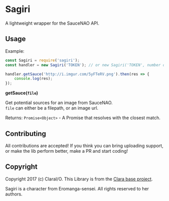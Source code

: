 # Sagiri
A lightweight wrapper for the SauceNAO API.

## Usage

Example:
```js
const Sagiri = require('sagiri');
const handler = new Sagiri('TOKEN'); // or new Sagiri('TOKEN', number of results)

handler.getSauce('http://i.imgur.com/5yFTeRV.png').then(res => {
    console.log(res);
});
```

**getSauce(`file`)**

Get potential sources for an image from SauceNAO.  
`file` can either be a filepath, or an image url.

Returns: `Promise<Object>` - A Promise that resolves with the closest match.

## Contributing

All contributions are accepted! If you think you can bring uploading support, or make the lib perform better, make a PR and start coding!

## Copyright

Copyright 2017 (c) ClaraI/O. This Library is from the [Clara base project](https://github.com/ClaraIO/Clara).

Sagiri is a character from Eromanga-sensei. All rights reserved to her authors.